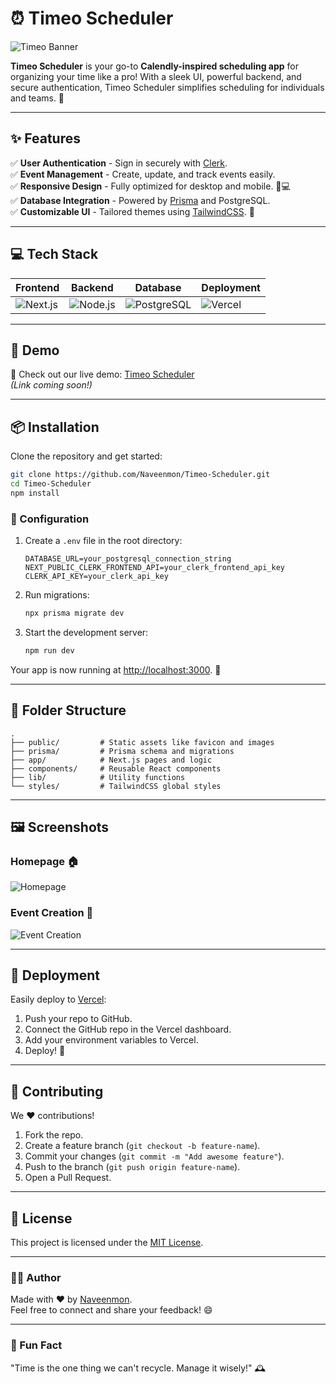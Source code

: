 
# ⏰ Timeo Scheduler 

![Timeo Banner](https://via.placeholder.com/1200x400.png?text=Timeo+Scheduler+%7C+Your+Time%2C+Organized+Perfectly)

**Timeo Scheduler** is your go-to **Calendly-inspired scheduling app** for organizing your time like a pro! With a sleek UI, powerful backend, and secure authentication, Timeo Scheduler simplifies scheduling for individuals and teams. 🚀

---

## ✨ Features 

✅ **User Authentication** - Sign in securely with [Clerk](https://clerk.dev).  
✅ **Event Management** - Create, update, and track events easily.  
✅ **Responsive Design** - Fully optimized for desktop and mobile. 📱💻  
✅ **Database Integration** - Powered by [Prisma](https://www.prisma.io/) and PostgreSQL.  
✅ **Customizable UI** - Tailored themes using [TailwindCSS](https://tailwindcss.com/). 🎨  

---

## 💻 Tech Stack 

| Frontend  | Backend     | Database  | Deployment   |
|-----------|-------------|-----------|--------------|
| ![Next.js](https://img.shields.io/badge/Next.js-black?style=for-the-badge&logo=next.js) | ![Node.js](https://img.shields.io/badge/Node.js-green?style=for-the-badge&logo=node.js) | ![PostgreSQL](https://img.shields.io/badge/PostgreSQL-blue?style=for-the-badge&logo=postgresql) | ![Vercel](https://img.shields.io/badge/Vercel-black?style=for-the-badge&logo=vercel) |

---

## 🚀 Demo 

🎥 Check out our live demo: [Timeo Scheduler](https://timeo-scheduler.vercel.app/)  
*(Link coming soon!)*  

---

## 📦 Installation 

Clone the repository and get started:

```bash
git clone https://github.com/Naveenmon/Timeo-Scheduler.git
cd Timeo-Scheduler
npm install
```

### 🌟 Configuration
1. Create a `.env` file in the root directory:
   ```env
   DATABASE_URL=your_postgresql_connection_string
   NEXT_PUBLIC_CLERK_FRONTEND_API=your_clerk_frontend_api_key
   CLERK_API_KEY=your_clerk_api_key
   ```
2. Run migrations:
   ```bash
   npx prisma migrate dev
   ```
3. Start the development server:
   ```bash
   npm run dev
   ```
Your app is now running at [http://localhost:3000](http://localhost:3000). 🎉

---

## 📂 Folder Structure 

```
.
├── public/         # Static assets like favicon and images
├── prisma/         # Prisma schema and migrations
├── app/            # Next.js pages and logic
├── components/     # Reusable React components
├── lib/            # Utility functions
└── styles/         # TailwindCSS global styles
```

---

## 🖼️ Screenshots 

### Homepage 🏠  
![Homepage](https://via.placeholder.com/800x400.png?text=Timeo+Homepage)

### Event Creation 🎯  
![Event Creation](https://via.placeholder.com/800x400.png?text=Create+Event)

---

## 🔧 Deployment 

Easily deploy to [Vercel](https://vercel.com/):  
1. Push your repo to GitHub.  
2. Connect the GitHub repo in the Vercel dashboard.  
3. Add your environment variables to Vercel.  
4. Deploy! 🎉  

---

## 🤝 Contributing 

We ❤️ contributions!  
1. Fork the repo.  
2. Create a feature branch (`git checkout -b feature-name`).  
3. Commit your changes (`git commit -m "Add awesome feature"`).  
4. Push to the branch (`git push origin feature-name`).  
5. Open a Pull Request.  

---

## 📜 License 

This project is licensed under the [MIT License](./LICENSE).  

---

### 🧑‍💻 Author 

Made with ❤️ by [Naveenmon](https://github.com/Naveenmon).  
Feel free to connect and share your feedback! 😄  

---

### 🚨 Fun Fact 
"Time is the one thing we can't recycle. Manage it wisely!" 🕰️
